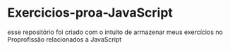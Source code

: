 # Exercicios-proa-JavaScript
esse repositório foi criado com o intuito de armazenar meus exercícios no Proprofissão relacionados a JavaScript
